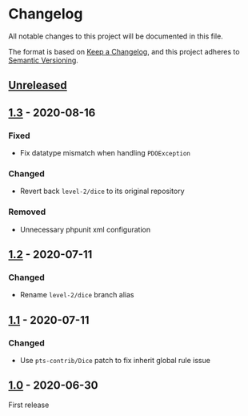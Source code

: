 # Changelog
All notable changes to this project will be documented in this file.

The format is based on [Keep a Changelog](https://keepachangelog.com/en/1.0.0/),
and this project adheres to [Semantic Versioning](https://semver.org/spec/v2.0.0.html).

## [Unreleased]

## [1.3] - 2020-08-16
### Fixed
- Fix datatype mismatch when handling `PDOException`

### Changed
- Revert back `level-2/dice` to its original repository

### Removed
- Unnecessary phpunit xml configuration

## [1.2] - 2020-07-11
### Changed
- Rename `level-2/dice` branch alias

## [1.1] - 2020-07-11
### Changed
- Use `pts-contrib/Dice` patch to fix inherit global rule issue

## [1.0] - 2020-06-30
First release

[Unreleased]: https://github.com/pattisahusiwa/dice-wrapper/compare/v1.3...HEAD
[1.3]: https://github.com/pattisahusiwa/dice-wrapper/releases/tag/v1.3
[1.2]: https://github.com/pattisahusiwa/dice-wrapper/releases/tag/v1.2
[1.1]: https://github.com/pattisahusiwa/dice-wrapper/releases/tag/v1.1
[1.0]: https://github.com/pattisahusiwa/dice-wrapper/releases/tag/v1.0
